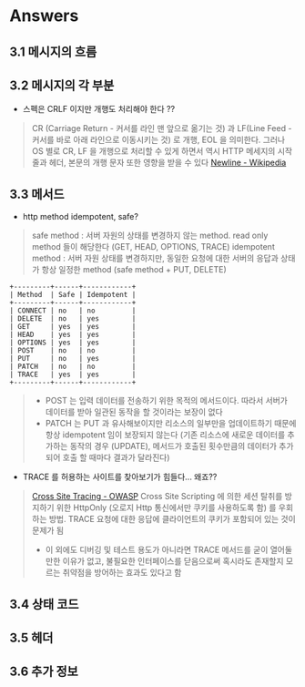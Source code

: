 # Answers

## 3.1 메시지의 흐름 <a id="3-1"></a>

## 3.2 메시지의 각 부분 <a id="3-2"></a>
* 스펙은 CRLF 이지만 개행도 처리해야 한다 ??
> CR (Carriage Return - 커서를 라인 맨 앞으로 옮기는 것) 과 LF(Line Feed - 커서를 바로 아래 라인으로 이동시키는 것) 로 개행, EOL 을 의미한다.
> 그러나 OS 별로 CR, LF 을 개행으로 처리할 수 있게 하면서 역시 HTTP 메세지의 시작줄과 헤더, 본문의 개행 문자 또한 영향을 받을 수 있다
> [Newline - Wikipedia](https://en.wikipedia.org/wiki/Newline)

## 3.3 메서드 <a id="3-3"></a>
* http method idempotent, safe?
> safe method : 서버 자원의 상태를 변경하지 않는 method. read only method 들이 해당한다 (GET, HEAD, OPTIONS, TRACE)
> idempotent method : 서버 자원 상태를 변경하지만, 동일한 요청에 대한 서버의 응답과 상태가 항상 일정한 method (safe method + PUT, DELETE)
```
+---------+------+------------+
| Method  | Safe | Idempotent |
+---------+------+------------+
| CONNECT | no   | no         |
| DELETE  | no   | yes        |
| GET     | yes  | yes        |
| HEAD    | yes  | yes        |
| OPTIONS | yes  | yes        |
| POST    | no   | no         |
| PUT     | no   | yes        |
| PATCH   | no   | no         |
| TRACE   | yes  | yes        |
+---------+------+------------+  
```
> + POST 는 입력 데이터를 전송하기 위한 목적의 메서드이다. 따라서 서버가 데이터를 받아 일관된 동작을 할 것이라는 보장이 없다
> + PATCH 는 PUT 과 유사해보이지만 리소스의 일부만을 업데이트하기 때문에 항상 idempotent 임이 보장되지 않는다
> (기존 리소스에 새로운 데이터를 추가하는 동작의 경우 (UPDATE), 메서드가 호출된 횟수만큼의 데이터가 추가되어 호출 할 때마다 결과가 달라진다)

* TRACE 를 허용하는 사이트를 찾아보기가 힘들다... 왜죠??
> [Cross Site Tracing - OWASP](https://www.owasp.org/index.php/Cross_Site_Tracing) 
> Cross Site Scripting 에 의한 세션 탈취를 방지하기 위한 HttpOnly (오로지 Http 통신에서만 쿠키를 사용하도록 함) 를 우회하는 방법. TRACE 요청에 대한 응답에 클라이언트의 쿠키가 포함되어 있는 것이 문제가 됨
> + 이 외에도 디버깅 및 테스트 용도가 아니라면 TRACE 메서드를 굳이 열어둘만한 이유가 없고, 불필요한 인터페이스를 닫음으로써 혹시라도 존재할지 모르는 취약점을 방어하는 효과도 있다고 함

## 3.4 상태 코드 <a id="3-4"></a>

## 3.5 헤더‌ <a id="3-5"></a>

## 3.6 추가 정보 <a id="3-6"></a>

​

